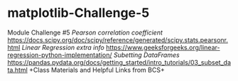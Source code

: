 # matplotlib-Challenge-5
Module Challenge #5
*Pearson correlation coefficient*
https://docs.scipy.org/doc/scipy/reference/generated/scipy.stats.pearsonr.html
*Linear Regression extra info*
https://www.geeksforgeeks.org/linear-regression-python-implementation/
*Subetting DataFrames*
https://pandas.pydata.org/docs/getting_started/intro_tutorials/03_subset_data.html
+Class Materials and Helpful Links from BCS+

